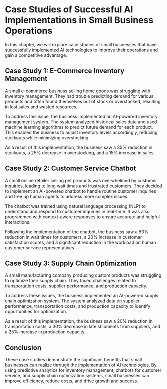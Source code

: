 Case Studies of Successful AI Implementations in Small Business Operations
====================================================================================================================================

In this chapter, we will explore case studies of small businesses that have successfully implemented AI technologies to improve their operations and gain a competitive advantage.

Case Study 1: E-Commerce Inventory Management
---------------------------------------------

A small e-commerce business selling home goods was struggling with inventory management. They had trouble predicting demand for various products and often found themselves out of stock or overstocked, resulting in lost sales and wasted resources.

To address this issue, the business implemented an AI-powered inventory management system. The system analyzed historical sales data and used machine learning algorithms to predict future demand for each product. This enabled the business to adjust inventory levels accordingly, reducing stockouts while minimizing overstocking.

As a result of this implementation, the business saw a 35% reduction in stockouts, a 25% decrease in overstocking, and a 15% increase in sales.

Case Study 2: Customer Service Chatbot
--------------------------------------

A small online retailer selling pet products was overwhelmed by customer inquiries, leading to long wait times and frustrated customers. They decided to implement an AI-powered chatbot to handle routine customer inquiries and free up human agents to address more complex issues.

The chatbot was trained using natural language processing (NLP) to understand and respond to customer inquiries in real-time. It was also programmed with context-aware responses to ensure accurate and helpful interactions.

Following the implementation of the chatbot, the business saw a 50% reduction in wait times for customers, a 20% increase in customer satisfaction scores, and a significant reduction in the workload on human customer service representatives.

Case Study 3: Supply Chain Optimization
---------------------------------------

A small manufacturing company producing custom products was struggling to optimize their supply chain. They faced challenges related to transportation costs, supplier performance, and production capacity.

To address these issues, the business implemented an AI-powered supply chain optimization system. The system analyzed data on supplier performance, transportation costs, and production capacity to identify opportunities for optimization.

As a result of this implementation, the business saw a 20% reduction in transportation costs, a 30% decrease in late shipments from suppliers, and a 25% increase in production capacity.

Conclusion
----------

These case studies demonstrate the significant benefits that small businesses can realize through the implementation of AI technologies. By using predictive analytics for inventory management, chatbots for customer service, and supply chain optimization systems, small businesses can improve efficiency, reduce costs, and drive growth and success.
